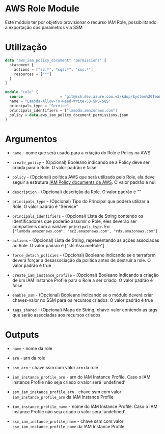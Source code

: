 # AWS Role Module

Este módulo ter por objetivo provisionar o recurso IAM Role, possibilitando a exportação dos parametros via SSM

# Utilização

```terraform
data "aws_iam_policy_document" "permissions" {
  statement {
    actions = ["s3:*", "sqs:*", "sns:*"]
    resources = ["*"]
  }
}

module "role" {
  source                 = "git@ssh.dev.azure.com:v3/kdop/System%20Team/terraform-modules//provider/aws/role"
  name = "Lambda-Allow-To-Read-Write-S3-SNS-SQS"
  principals_type = "Service"
  principals_identifiers = ["lambda.amazonaws.com"]
  policy = data.aws_iam_policy_document.permissions.json
}
```

# Argumentos

* `name` - nome que será usado para a criação do Role e Policy na AWS

* `create_policy` - (Opcional) Booleano indicando se a Policy deve ser criada para o Role. O valor padrão é false

* `policy` - (Opcional) política AWS que será utilizado pelo Role, ela deve seguir a estrutura [IAM Policy documents da AWS](https://docs.aws.amazon.com/pt_br/IAM/latest/UserGuide/access_policies.html). O valor padrão é null

* `description` - (Opcional) descrição da Role. O valor padrão é ""

* `principals_type` - (Opcional) Tipo do Principal que poderá utilizar a Role. O valor padrão é "Service"

* `principals_identifiers` - (Opcional) Lista de String contendo os identificadores que poderão assumir o Role, eles deverão ser compatíveis com a variável `principals_type`. Ex: `["lambda.amazonaws.com", "ec2.amazonaws.com", "rds.amazonaws.com"]`

* `actions` - (Opcional) Lista de String, representando as ações associadas ao Role. O valor padrão é ["sts:AssumeRole"]

* `force_detach_policies` - (Opcional) Booleano indicando se o terraform deverá forçar a desassociação da política antes de destruir a role. O valor padrão é true

* `create_iam_instance_profile` - (Opcional) Booleano indicando a criação de um IAM Instance Profile para o Role a ser criado. O valor padrão é false

* `enable_ssm` - (Opcional) Booleano indicando se o módulo deverá criar chaves-valor no SSM para os recursos criados. O valor padrão é true

* `tags_shared` - (Opcional) Mapa de String, chave-valor contendo as tags que serão associadas aos recursos criados

# Outputs

* `name` - nome da role

* `arn` - arn da role

* `ssm_arn` - chave ssm com valor `arn` da role

* `iam_instance_profile_arn` - arn do IAM Instance Profile. Caso o IAM instance Profile não seja criado o valor será 'undefined'

* `ssm_iam_instance_profile_arn` - chave ssm com valor `iam_instance_profile_arn` da IAM Instance Profile

* `iam_instance_profile_name` - nome do IAM Instance Profile. Caso o IAM instance Profile não seja criado o valor será 'undefined'

* `ssm_iam_instance_profile_name` - chave ssm com valor `ssm_iam_instance_profile_name` da IAM Instance Profile